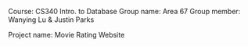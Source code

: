 Course: CS340 Intro. to Database
Group name: Area 67
Group member: Wanying Lu & Justin Parks

Project name: Movie Rating Website
